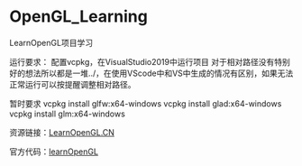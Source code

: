 # OpenGL_Learning

LearnOpenGL项目学习

运行要求：
配置vcpkg，在VisualStudio2019中运行项目
对于相对路径没有特别好的想法所以都是一堆../，在使用VScode中和VS中生成的情况有区别，如果无法正常运行可以按提醒调整相对路径。

暂时要求
vcpkg install glfw:x64-windows
vcpkg install glad:x64-windows
vcpkg install glm:x64-windows

资源链接：[LearnOpenGL.CN](https://learnopengl-cn.gitee.io/)

官方代码：[learnOpenGL](https://github.com/JoeyDeVries/LearnOpenGL)
